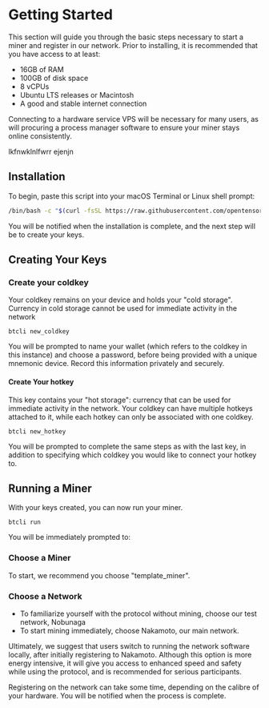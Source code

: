 # Getting Started

This section will guide you through the basic steps necessary to start a miner and register in our network. Prior to installing, it is recommended that you have access to at least:


- 16GB of RAM 
- 100GB of disk space
- 8 vCPUs 
- Ubuntu LTS releases or Macintosh 
- A good and stable internet connection 


Connecting to a hardware service VPS will be necessary for many users, as will procuring a process manager software to ensure your miner stays online consistently.

lkfnwklnlfwrr ejenjn
## Installation


To begin, paste this script into your macOS Terminal or Linux shell prompt:


```bash
/bin/bash -c "$(curl -fsSL https://raw.githubusercontent.com/opentensor/bittensor/master/scripts/install.sh)"
```


You will be notified when the installation is complete, and the next step will be to create your keys.


## Creating Your Keys



### Create your coldkey


Your coldkey remains on your device and holds your "cold storage". Currency in cold storage cannot be used for immediate activity in the network 


```
btcli new_coldkey
```


You will be prompted to name your wallet (which refers to the coldkey in this instance) and choose a password, before being provided with a unique mnemonic device. Record this information privately and securely.


#### Create Your hotkey


This key contains your "hot storage": currency that can be used for immediate activity in the network. Your coldkey can have multiple hotkeys attached to it,  while each hotkey can only be associated with one coldkey. 


```
btcli new_hotkey
```


You will be prompted to complete the same steps as with the last key, in addition to specifying which coldkey you would like to connect your hotkey to. 


## Running a Miner



With your keys created, you can now run your miner. 


```
btcli run
```


You will be immediately prompted to: 


### Choose a Miner


To start, we recommend you choose "template_miner". 



### Choose a Network


- To familiarize yourself with the protocol without mining, choose our test network, Nobunaga
- To start mining immediately, choose Nakamoto, our main network. 


Ultimately, we suggest that users switch to running the network software locally, after initially registering to Nakamoto. Although this option is more energy intensive, it will give you access to enhanced speed and safety while using the protocol, and is recommended for serious participants. 


Registering on the network can take some time, depending on the calibre of your hardware. You will be notified when the process is complete. 
